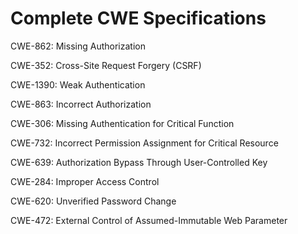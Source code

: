 

# Complete CWE Specifications

CWE-862: Missing Authorization

CWE-352: Cross-Site Request Forgery (CSRF)

CWE-1390: Weak Authentication

CWE-863: Incorrect Authorization

CWE-306: Missing Authentication for Critical Function

CWE-732: Incorrect Permission Assignment for Critical Resource

CWE-639: Authorization Bypass Through User-Controlled Key

CWE-284: Improper Access Control

CWE-620: Unverified Password Change

CWE-472: External Control of Assumed-Immutable Web Parameter